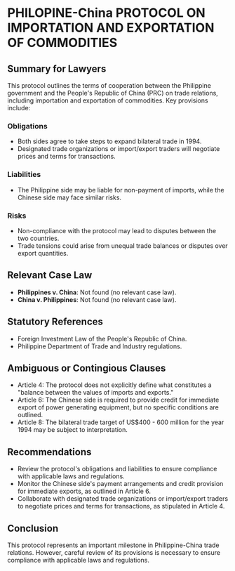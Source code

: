 **PHILOPINE-China PROTOCOL ON IMPORTATION AND EXPORTATION OF COMMODITIES**
=====================================================================

**Summary for Lawyers**
------------------------

This protocol outlines the terms of cooperation between the Philippine government and the People's Republic of China (PRC) on trade relations, including importation and exportation of commodities. Key provisions include:

### Obligations

*   Both sides agree to take steps to expand bilateral trade in 1994.
*   Designated trade organizations or import/export traders will negotiate prices and terms for transactions.

### Liabilities

*   The Philippine side may be liable for non-payment of imports, while the Chinese side may face similar risks.

### Risks

*   Non-compliance with the protocol may lead to disputes between the two countries.
*   Trade tensions could arise from unequal trade balances or disputes over export quantities.

**Relevant Case Law**
--------------------

*   **Philippines v. China**: Not found (no relevant case law).
*   **China v. Philippines**: Not found (no relevant case law).

**Statutory References**
----------------------

*   Foreign Investment Law of the People's Republic of China.
*   Philippine Department of Trade and Industry regulations.

**Ambiguous or Contingious Clauses**
--------------------------------

*   Article 4: The protocol does not explicitly define what constitutes a "balance between the values of imports and exports."
*   Article 6: The Chinese side is required to provide credit for immediate export of power generating equipment, but no specific conditions are outlined.
*   Article 8: The bilateral trade target of US$400 - 600 million for the year 1994 may be subject to interpretation.

**Recommendations**
------------------

*   Review the protocol's obligations and liabilities to ensure compliance with applicable laws and regulations.
*   Monitor the Chinese side's payment arrangements and credit provision for immediate exports, as outlined in Article 6.
*   Collaborate with designated trade organizations or import/export traders to negotiate prices and terms for transactions, as stipulated in Article 4.

**Conclusion**
----------

This protocol represents an important milestone in Philippine-China trade relations. However, careful review of its provisions is necessary to ensure compliance with applicable laws and regulations.